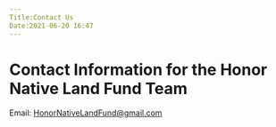 ```yaml
---
Title:Contact Us
Date:2021-06-20 16:47
---
```


Contact Information for the Honor Native Land Fund Team
========

Email: <HonorNativeLandFund@gmail.com>
